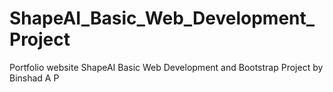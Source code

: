 # ShapeAI_Basic_Web_Development_Project
Portfolio website ShapeAI Basic Web Development and Bootstrap Project by Binshad A P
